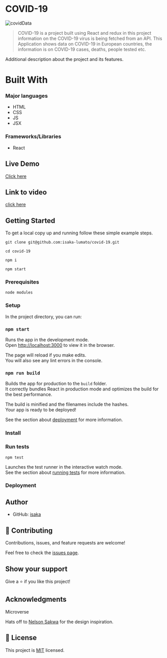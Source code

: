 # COVID-19

![covidData](https://user-images.githubusercontent.com/75973193/143659776-e02b8354-38cc-49bc-9d9b-7c23f461659f.png)

> COVID-19 is a project built using React and redux in this project information on the COVID-19 virus is being fetched from an API. This Application shows data on COVID-19 in European countries, the information is on COVID-19 cases, deaths, people tested etc.


Additional description about the project and its features.

# Built With

### Major languages
- HTML
- CSS
- JS
- JSX

### Frameworks/Libraries
- React

## Live Demo

[Click here](https://covid-19.netlify.app/) 

## Link to video
[click here](https://www.loom.com/share/45add1fcfce7481baa8b86d5915bcfd5)

## Getting Started

To get a local copy up and running follow these simple example steps.
```
git clone git@github.com:isaka-lumato/covid-19.git

cd covid-19

npm i 

npm start 
```

### Prerequisites
```
node modules 
```
### Setup

In the project directory, you can run:

### `npm start`

Runs the app in the development mode.\
Open [http://localhost:3000](http://localhost:3000) to view it in the browser.

The page will reload if you make edits.\
You will also see any lint errors in the console.


### `npm run build`

Builds the app for production to the `build` folder.\
It correctly bundles React in production mode and optimizes the build for the best performance.

The build is minified and the filenames include the hashes.\
Your app is ready to be deployed!

See the section about [deployment](https://facebook.github.io/create-react-app/docs/deployment) for more information.

### Install

### Run tests
```
npm test
```

Launches the test runner in the interactive watch mode.\
See the section about [running tests](https://facebook.github.io/create-react-app/docs/running-tests) for more information.

### Deployment



## Author

- GitHub: [isaka](https://github.com/isaka-lumato)


## 🤝 Contributing

Contributions, issues, and feature requests are welcome!

Feel free to check the [issues page](../../issues/).

## Show your support

Give a ⭐️ if you like this project!

## Acknowledgments
Microverse

Hats off to [Nelson Sakwa](https://www.behance.net/sakwadesignstudio) for the design inspiration.

## 📝 License

This project is [MIT](./MIT.md) licensed.